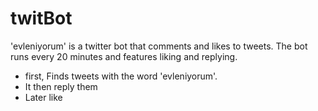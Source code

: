 # twitBot

'evleniyorum' is a twitter bot that comments and likes to tweets. The bot runs every 20 minutes and features liking and replying.

  - first, Finds tweets with the word 'evleniyorum'.
  - It then reply them
  - Later like